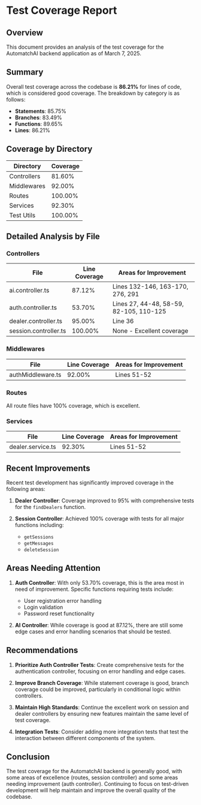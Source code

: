 # Test Coverage Report

## Overview

This document provides an analysis of the test coverage for the AutomatchAI backend application as of March 7, 2025.

## Summary

Overall test coverage across the codebase is **86.21%** for lines of code, which is considered good coverage. The breakdown by category is as follows:

- **Statements**: 85.75%
- **Branches**: 83.49%
- **Functions**: 89.65%
- **Lines**: 86.21%

## Coverage by Directory

| Directory | Coverage |
|-----------|----------|
| Controllers | 81.60% |
| Middlewares | 92.00% |
| Routes | 100.00% |
| Services | 92.30% |
| Test Utils | 100.00% |

## Detailed Analysis by File

### Controllers

| File | Line Coverage | Areas for Improvement |
|------|---------------|------------------------|
| ai.controller.ts | 87.12% | Lines 132-146, 163-170, 276, 291 |
| auth.controller.ts | 53.70% | Lines 27, 44-48, 58-59, 82-105, 110-125 |
| dealer.controller.ts | 95.00% | Line 36 |
| session.controller.ts | 100.00% | None - Excellent coverage |

### Middlewares

| File | Line Coverage | Areas for Improvement |
|------|---------------|------------------------|
| authMiddleware.ts | 92.00% | Lines 51-52 |

### Routes

All route files have 100% coverage, which is excellent.

### Services

| File | Line Coverage | Areas for Improvement |
|------|---------------|------------------------|
| dealer.service.ts | 92.30% | Lines 51-52 |

## Recent Improvements

Recent test development has significantly improved coverage in the following areas:

1. **Dealer Controller**: Coverage improved to 95% with comprehensive tests for the `findDealers` function.

2. **Session Controller**: Achieved 100% coverage with tests for all major functions including:
   - `getSessions`
   - `getMessages`
   - `deleteSession`

## Areas Needing Attention

1. **Auth Controller**: With only 53.70% coverage, this is the area most in need of improvement. Specific functions requiring tests include:
   - User registration error handling
   - Login validation
   - Password reset functionality

2. **AI Controller**: While coverage is good at 87.12%, there are still some edge cases and error handling scenarios that should be tested.

## Recommendations

1. **Prioritize Auth Controller Tests**: Create comprehensive tests for the authentication controller, focusing on error handling and edge cases.

2. **Improve Branch Coverage**: While statement coverage is good, branch coverage could be improved, particularly in conditional logic within controllers.

3. **Maintain High Standards**: Continue the excellent work on session and dealer controllers by ensuring new features maintain the same level of test coverage.

4. **Integration Tests**: Consider adding more integration tests that test the interaction between different components of the system.

## Conclusion

The test coverage for the AutomatchAI backend is generally good, with some areas of excellence (routes, session controller) and some areas needing improvement (auth controller). Continuing to focus on test-driven development will help maintain and improve the overall quality of the codebase.

